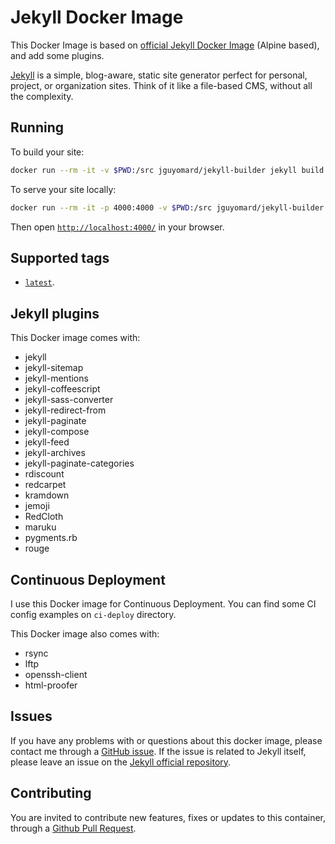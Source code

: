 # Jekyll Docker Image

This Docker Image is based on [official Jekyll Docker Image](https://github.com/jekyll/docker) (Alpine based), and add some plugins.

[Jekyll](https://jekyllrb.com/) is a simple, blog-aware, static site generator perfect for personal, project, or organization sites. Think of it like a file-based CMS, without all the complexity.


## Running

To build your site:

```bash
docker run --rm -it -v $PWD:/src jguyomard/jekyll-builder jekyll build
```

To serve your site locally:

```bash
docker run --rm -it -p 4000:4000 -v $PWD:/src jguyomard/jekyll-builder jekyll serve
```
Then open [`http://localhost:4000/`](http://localhost:4000/) in your browser.

## Supported tags

* [`latest`](https://github.com/jguyomard/docker-jekyll/blob/master/Dockerfile).
 

## Jekyll plugins

This Docker image comes with:

- jekyll
- jekyll-sitemap
- jekyll-mentions
- jekyll-coffeescript
- jekyll-sass-converter
- jekyll-redirect-from
- jekyll-paginate
- jekyll-compose
- jekyll-feed
- jekyll-archives
- jekyll-paginate-categories
- rdiscount
- redcarpet
- kramdown
- jemoji
- RedCloth
- maruku
- pygments.rb
- rouge


## Continuous Deployment

I use this Docker image for Continuous Deployment. You can find some CI config examples on `ci-deploy` directory.

This Docker image also comes with:

- rsync
- lftp
- openssh-client
- html-proofer


## Issues

If you have any problems with or questions about this docker image, please contact me through a [GitHub issue](https://github.com/jguyomard/docker-jekyll/issues). 
If the issue is related to Jekyll itself, please leave an issue on the [Jekyll official repository](https://github.com/jekyll/jekyll).


## Contributing

You are invited to contribute new features, fixes or updates to this container, through a [Github Pull Request](https://github.com/jguyomard/docker-jekyll/pulls).
